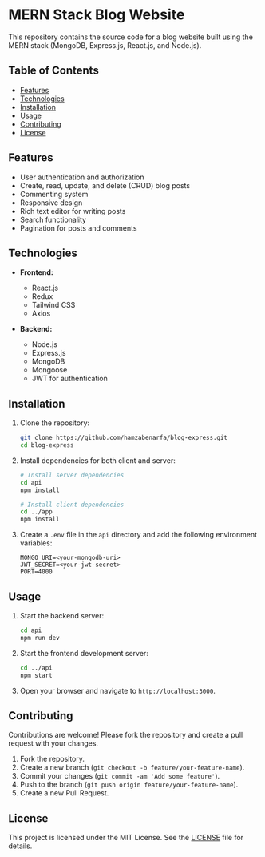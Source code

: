 # MERN Stack Blog Website

This repository contains the source code for a blog website built using the MERN stack (MongoDB, Express.js, React.js, and Node.js).

## Table of Contents

- [Features](#features)
- [Technologies](#technologies)
- [Installation](#installation)
- [Usage](#usage)
- [Contributing](#contributing)
- [License](#license)

## Features

- User authentication and authorization
- Create, read, update, and delete (CRUD) blog posts
- Commenting system
- Responsive design
- Rich text editor for writing posts
- Search functionality
- Pagination for posts and comments

## Technologies

- **Frontend:**
  - React.js
  - Redux
  - Tailwind CSS
  - Axios

- **Backend:**
  - Node.js
  - Express.js
  - MongoDB
  - Mongoose
  - JWT for authentication

## Installation

1. Clone the repository:

    ```bash
    git clone https://github.com/hamzabenarfa/blog-express.git
    cd blog-express
    ```

2. Install dependencies for both client and server:

    ```bash
    # Install server dependencies
    cd api
    npm install

    # Install client dependencies
    cd ../app
    npm install
    ```

3. Create a `.env` file in the `api` directory and add the following environment variables:

    ```env
    MONGO_URI=<your-mongodb-uri>
    JWT_SECRET=<your-jwt-secret>
    PORT=4000
    ```

## Usage

1. Start the backend server:

    ```bash
    cd api
    npm run dev
    ```

2. Start the frontend development server:

    ```bash
    cd ../api
    npm start
    ```

3. Open your browser and navigate to `http://localhost:3000`.

## Contributing

Contributions are welcome! Please fork the repository and create a pull request with your changes.

1. Fork the repository.
2. Create a new branch (`git checkout -b feature/your-feature-name`).
3. Commit your changes (`git commit -am 'Add some feature'`).
4. Push to the branch (`git push origin feature/your-feature-name`).
5. Create a new Pull Request.

## License

This project is licensed under the MIT License. See the [LICENSE](LICENSE) file for details.
